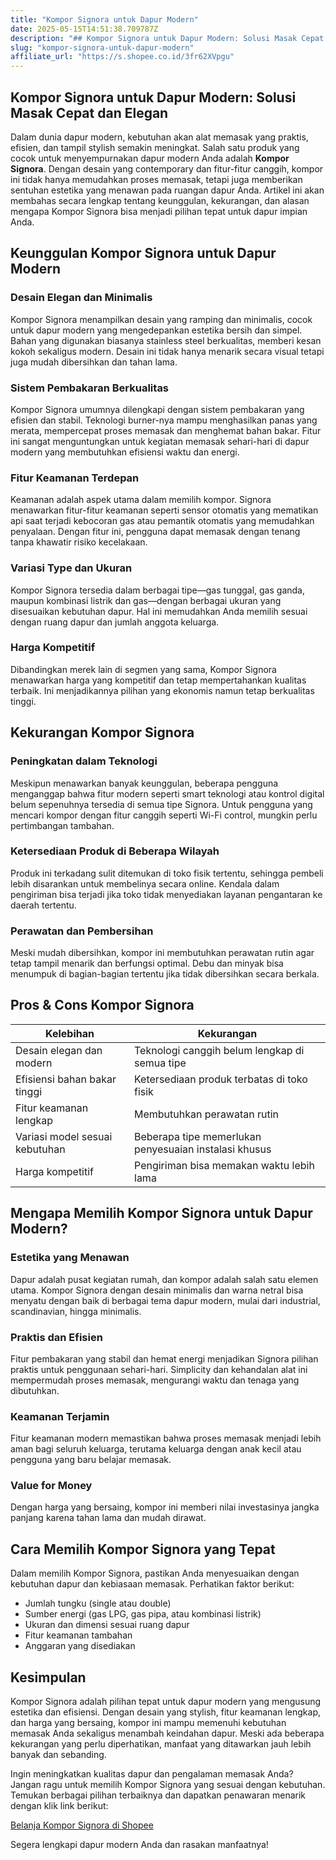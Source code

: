 ```yaml
---
title: "Kompor Signora untuk Dapur Modern"
date: 2025-05-15T14:51:38.709787Z
description: "## Kompor Signora untuk Dapur Modern: Solusi Masak Cepat dan Elegan..."
slug: "kompor-signora-untuk-dapur-modern"
affiliate_url: "https://s.shopee.co.id/3fr62XVpgu"
---
```

## Kompor Signora untuk Dapur Modern: Solusi Masak Cepat dan Elegan

Dalam dunia dapur modern, kebutuhan akan alat memasak yang praktis, efisien, dan tampil stylish semakin meningkat. Salah satu produk yang cocok untuk menyempurnakan dapur modern Anda adalah **Kompor Signora**. Dengan desain yang contemporary dan fitur-fitur canggih, kompor ini tidak hanya memudahkan proses memasak, tetapi juga memberikan sentuhan estetika yang menawan pada ruangan dapur Anda. Artikel ini akan membahas secara lengkap tentang keunggulan, kekurangan, dan alasan mengapa Kompor Signora bisa menjadi pilihan tepat untuk dapur impian Anda.

## Keunggulan Kompor Signora untuk Dapur Modern

### Desain Elegan dan Minimalis
Kompor Signora menampilkan desain yang ramping dan minimalis, cocok untuk dapur modern yang mengedepankan estetika bersih dan simpel. Bahan yang digunakan biasanya stainless steel berkualitas, memberi kesan kokoh sekaligus modern. Desain ini tidak hanya menarik secara visual tetapi juga mudah dibersihkan dan tahan lama.

### Sistem Pembakaran Berkualitas
Kompor Signora umumnya dilengkapi dengan sistem pembakaran yang efisien dan stabil. Teknologi burner-nya mampu menghasilkan panas yang merata, mempercepat proses memasak dan menghemat bahan bakar. Fitur ini sangat menguntungkan untuk kegiatan memasak sehari-hari di dapur modern yang membutuhkan efisiensi waktu dan energi.

### Fitur Keamanan Terdepan
Keamanan adalah aspek utama dalam memilih kompor. Signora menawarkan fitur-fitur keamanan seperti sensor otomatis yang mematikan api saat terjadi kebocoran gas atau pemantik otomatis yang memudahkan penyalaan. Dengan fitur ini, pengguna dapat memasak dengan tenang tanpa khawatir risiko kecelakaan.

### Variasi Type dan Ukuran
Kompor Signora tersedia dalam berbagai tipe—gas tunggal, gas ganda, maupun kombinasi listrik dan gas—dengan berbagai ukuran yang disesuaikan kebutuhan dapur. Hal ini memudahkan Anda memilih sesuai dengan ruang dapur dan jumlah anggota keluarga.

### Harga Kompetitif
Dibandingkan merek lain di segmen yang sama, Kompor Signora menawarkan harga yang kompetitif dan tetap mempertahankan kualitas terbaik. Ini menjadikannya pilihan yang ekonomis namun tetap berkualitas tinggi.

## Kekurangan Kompor Signora

### Peningkatan dalam Teknologi
Meskipun menawarkan banyak keunggulan, beberapa pengguna menganggap bahwa fitur modern seperti smart teknologi atau kontrol digital belum sepenuhnya tersedia di semua tipe Signora. Untuk pengguna yang mencari kompor dengan fitur canggih seperti Wi-Fi control, mungkin perlu pertimbangan tambahan.

### Ketersediaan Produk di Beberapa Wilayah
Produk ini terkadang sulit ditemukan di toko fisik tertentu, sehingga pembeli lebih disarankan untuk membelinya secara online. Kendala dalam pengiriman bisa terjadi jika toko tidak menyediakan layanan pengantaran ke daerah tertentu.

### Perawatan dan Pembersihan
Meski mudah dibersihkan, kompor ini membutuhkan perawatan rutin agar tetap tampil menarik dan berfungsi optimal. Debu dan minyak bisa menumpuk di bagian-bagian tertentu jika tidak dibersihkan secara berkala.

## Pros & Cons Kompor Signora

| Kelebihan | Kekurangan |
|--------------|--------------|
| Desain elegan dan modern | Teknologi canggih belum lengkap di semua tipe |
| Efisiensi bahan bakar tinggi | Ketersediaan produk terbatas di toko fisik |
| Fitur keamanan lengkap | Membutuhkan perawatan rutin |
| Variasi model sesuai kebutuhan | Beberapa tipe memerlukan penyesuaian instalasi khusus |
| Harga kompetitif | Pengiriman bisa memakan waktu lebih lama |

## Mengapa Memilih Kompor Signora untuk Dapur Modern?

### Estetika yang Menawan
Dapur adalah pusat kegiatan rumah, dan kompor adalah salah satu elemen utama. Kompor Signora dengan desain minimalis dan warna netral bisa menyatu dengan baik di berbagai tema dapur modern, mulai dari industrial, scandinavian, hingga minimalis.

### Praktis dan Efisien
Fitur pembakaran yang stabil dan hemat energi menjadikan Signora pilihan praktis untuk penggunaan sehari-hari. Simplicity dan kehandalan alat ini mempermudah proses memasak, mengurangi waktu dan tenaga yang dibutuhkan.

### Keamanan Terjamin
Fitur keamanan modern memastikan bahwa proses memasak menjadi lebih aman bagi seluruh keluarga, terutama keluarga dengan anak kecil atau pengguna yang baru belajar memasak.

### Value for Money
Dengan harga yang bersaing, kompor ini memberi nilai investasinya jangka panjang karena tahan lama dan mudah dirawat.

## Cara Memilih Kompor Signora yang Tepat

Dalam memilih Kompor Signora, pastikan Anda menyesuaikan dengan kebutuhan dapur dan kebiasaan memasak. Perhatikan faktor berikut:
- Jumlah tungku (single atau double)
- Sumber energi (gas LPG, gas pipa, atau kombinasi listrik)
- Ukuran dan dimensi sesuai ruang dapur
- Fitur keamanan tambahan
- Anggaran yang disediakan

## Kesimpulan

Kompor Signora adalah pilihan tepat untuk dapur modern yang mengusung estetika dan efisiensi. Dengan desain yang stylish, fitur keamanan lengkap, dan harga yang bersaing, kompor ini mampu memenuhi kebutuhan memasak Anda sekaligus menambah keindahan dapur. Meski ada beberapa kekurangan yang perlu diperhatikan, manfaat yang ditawarkan jauh lebih banyak dan sebanding.

Ingin meningkatkan kualitas dapur dan pengalaman memasak Anda? Jangan ragu untuk memilih Kompor Signora yang sesuai dengan kebutuhan. Temukan berbagai pilihan terbaiknya dan dapatkan penawaran menarik dengan klik link berikut:  

[Belanja Kompor Signora di Shopee](https://s.shopee.co.id/3fr62XVpgu)  

Segera lengkapi dapur modern Anda dan rasakan manfaatnya!